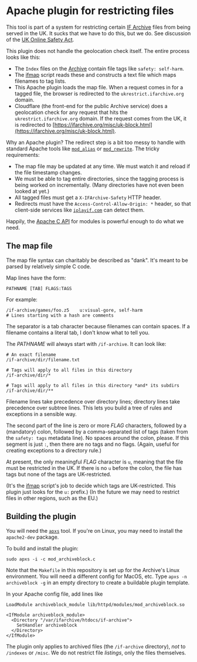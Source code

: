 # Apache plugin for restricting files

This tool is part of a system for restricting certain [IF Archive][ifarch] files from being served in the UK. It sucks that we have to do this, but we do. See discussion of the [UK Online Safety Act][ukosa].

[ifarch]: https://ifarchive.org/
[ukosa]: https://intfiction.org/t/uk-online-safety-act/75867

This plugin does not handle the geolocation check itself. The entire process looks like this:

- The `Index` files on the [Archive][ifarch] contain file tags like `safety: self-harm`.
- The [ifmap][] script reads these and constructs a text file which maps filenames to tag lists.
- This Apache plugin loads the map file. When a request comes in for a tagged file, the browser is redirected to the `ukrestrict.ifarchive.org` domain.
- Cloudflare (the front-end for the public Archive service) does a geolocation check for any request that hits the `ukrestrict.ifarchive.org` domain. If the request comes from the UK, it is redirected to [https://ifarchive.org/misc/uk-block.html](https://ifarchive.org/misc/uk-block.html).

[ifmap]: https://github.com/iftechfoundation/ifarchive-ifmap-py

Why an Apache plugin? The redirect step is a bit too messy to handle with standard Apache tools like [`mod_alias`][mod_alias] or [`mod_rewrite`][mod_rewrite]. The tricky requirements:

[mod_alias]: https://httpd.apache.org/docs/current/mod/mod_alias.html
[mod_rewrite]: https://httpd.apache.org/docs/current/mod/mod_rewrite.html

- The map file may be updated at any time. We must watch it and reload if the file timestamp changes.
- We must be able to tag entire directories, since the tagging process is being worked on incrementally. (Many directories have not even been looked at yet.)
- All tagged files must get a `X-IFArchive-Safety` HTTP header.
- Redirects must have the `Access-Control-Allow-Origin: *` header, so that client-side services like [`iplayif.com`][iplayif.com] can detect them.

[iplayif.com]: https://iplayif.com/

Happily, the [Apache C API][modapi] for modules is powerful enough to do what we need.

[modapi]: https://httpd.apache.org/docs/2.4/developer/modguide.html

## The map file

The map file syntax can charitably be described as "dank". It's meant to be parsed by relatively simple C code.

Map lines have the form:

```
PATHNAME [TAB] FLAGS:TAGS
```

For example:

```
/if-archive/games/foo.z5    u:visual-gore, self-harm
# Lines starting with a hash are comments
```

The separator is a tab character because filenames can contain spaces. If a filename contains a literal tab, I don't know what to tell you.

The *PATHNAME* will always start with `/if-archive`. It can look like:

```
# An exact filename
/if-archive/dir/filename.txt

# Tags will apply to all files in this directory
/if-archive/dir/*

# Tags will apply to all files in this directory *and* its subdirs
/if-archive/dir/**
```

Filename lines take precedence over directory lines; directory lines take precedence over subtree lines. This lets you build a tree of rules and exceptions in a sensible way.

The second part of the line is zero or more *FLAG* characters, followed by a (mandatory) colon, followed by a comma-separated list of tags (taken from the `safety: tags` metadata line). No spaces around the colon, please. If this segment is just `:`, then there are no tags and no flags. (Again, useful for creating exceptions to a directory rule.)

At present, the only meaningful *FLAG* character is `u`, meaning that the file must be restricted in the UK. If there is no `u` before the colon, the file has tags but none of the tags are UK-restricted.

(It's the [ifmap][] script's job to decide which tags are UK-restricted. This plugin just looks for the `u:` prefix.) (In the future we may need to restrict files in other regions, such as the EU.)

## Building the plugin

You will need the [`apxs`][apxs] tool. If you're on Linux, you may need to install the `apache2-dev` package.

[apxs]: https://httpd.apache.org/docs/2.4/programs/apxs.html

To build and install the plugin:

```
sudo apxs -i -c mod_archiveblock.c
```

Note that the `Makefile` in this repository is set up for the Archive's Linux environment. You will need a different config for MacOS, etc. Type `apxs -n archiveblock -g` in an empty directory to create a buildable plugin template.

In your Apache config file, add lines like

```
LoadModule archiveblock_module lib/httpd/modules/mod_archiveblock.so

<IfModule archiveblock_module>
  <Directory "/var/ifarchive/htdocs/if-archive">
    SetHandler archiveblock
  </Directory>
</IfModule>
```

The plugin only applies to archived files (the `/if-archive` directory), *not* to `/indexes` or `/misc`. We do not restrict file *listings*, only the files themselves.

